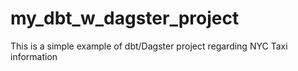 # my_dbt_w_dagster_project
This is a simple example of dbt/Dagster project regarding NYC Taxi information

